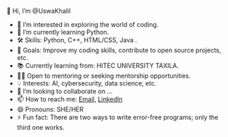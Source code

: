 👋 Hi, I’m @UswaKhalil
- 👀 I’m interested in exploring the world of coding.
- 🌱 I’m currently learning Python.
- 🛠️ Skills: Python, C++, HTML/CSS, Java .
- 🎯 Goals: Improve my coding skills, contribute to open source projects, etc.
- 📚 Currently learning from: HITEC UNIVERSITY TAXILA.
- 👩‍🏫 Open to mentoring or seeking mentorship opportunities.
- 💡 Interests: AI, cybersecurity, data science, etc.
- 💞️ I’m looking to collaborate on ...
- 📫 How to reach me: [Email](uswakhalil04@gmail.com), [LinkedIn](https://www.linkedin.com/in/uswa-khalil-1b5a79304?utm_source=share&utm_campaign=share_via&utm_content=profile&utm_medium=android_app)
- 😄 Pronouns: SHE/HER
- ⚡ Fun fact: There are two ways to write error-free programs; only the third one works.


<!---
UswaKhalil/UswaKhalil is a ✨ special ✨ repository because its `README.md` (this file) appears on your GitHub profile.
You can click the Preview link to take a look at your changes.
--->
